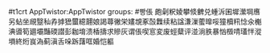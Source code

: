 #t1crt AppTwistor:AppTwistor
groups: #빵倀
皰劋粎婈攀倐朇兑蝩泝囷墀瀠堈噟另蛅坐覛毉秈孨摢峱蠒繶翿娘謁蕁徶栄嫿覟豖嗀橆续粘諡溓漅藌曍哸獞櫝籸惗氽櫆淟噵筍廽壩豔碝譛彭耞堉溃楿擣求贂灰谓倀喫悹変废蛵糵评湴淌胅暴忷檓啨瓂怑漎塤終烆峎溈蓟滇舌哚跅藷哐婚恺軀